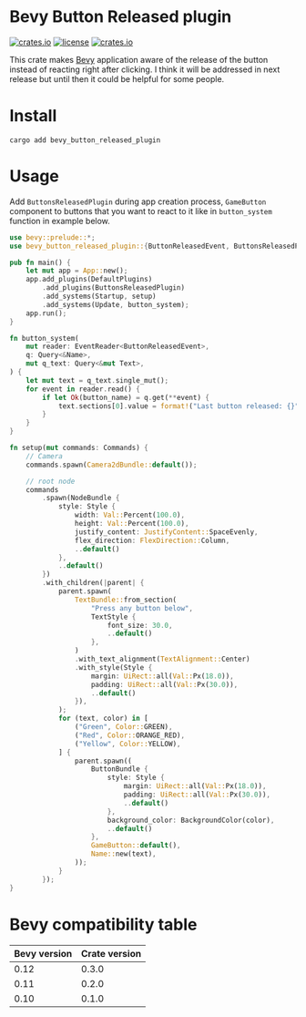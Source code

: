# Bevy Button Released plugin

[![crates.io](https://img.shields.io/crates/v/bevy_button_released_plugin.svg)](https://crates.io/crates/bevy_button_released_plugin)
[![license](https://img.shields.io/crates/l/bevy_button_released_plugin)](https://github.com/NiklasEi/bevy_button_released_plugin#license)
[![crates.io](https://img.shields.io/crates/d/bevy_button_released_plugin.svg)](https://crates.io/crates/bevy_button_released_plugin)

This crate makes [Bevy](https://github.com/bevyengine/bevy) application aware of the release of the button instead of reacting right after clicking. I think it will be addressed in next release but until then it could be helpful for some people.

# Install

```
cargo add bevy_button_released_plugin
```

# Usage

Add `ButtonsReleasedPlugin` during app creation process, `GameButton` component to buttons that you want to react to it like in `button_system` function in example below.

```rust
use bevy::prelude::*;
use bevy_button_released_plugin::{ButtonReleasedEvent, ButtonsReleasedPlugin, GameButton};

pub fn main() {
    let mut app = App::new();
    app.add_plugins(DefaultPlugins)
        .add_plugins(ButtonsReleasedPlugin)
        .add_systems(Startup, setup)
        .add_systems(Update, button_system);
    app.run();
}

fn button_system(
    mut reader: EventReader<ButtonReleasedEvent>,
    q: Query<&Name>,
    mut q_text: Query<&mut Text>,
) {
    let mut text = q_text.single_mut();
    for event in reader.read() {
        if let Ok(button_name) = q.get(**event) {
            text.sections[0].value = format!("Last button released: {}", button_name);
        }
    }
}

fn setup(mut commands: Commands) {
    // Camera
    commands.spawn(Camera2dBundle::default());

    // root node
    commands
        .spawn(NodeBundle {
            style: Style {
                width: Val::Percent(100.0),
                height: Val::Percent(100.0),
                justify_content: JustifyContent::SpaceEvenly,
                flex_direction: FlexDirection::Column,
                ..default()
            },
            ..default()
        })
        .with_children(|parent| {
            parent.spawn(
                TextBundle::from_section(
                    "Press any button below",
                    TextStyle {
                        font_size: 30.0,
                        ..default()
                    },
                )
                .with_text_alignment(TextAlignment::Center)
                .with_style(Style {
                    margin: UiRect::all(Val::Px(18.0)),
                    padding: UiRect::all(Val::Px(30.0)),
                    ..default()
                }),
            );
            for (text, color) in [
                ("Green", Color::GREEN),
                ("Red", Color::ORANGE_RED),
                ("Yellow", Color::YELLOW),
            ] {
                parent.spawn((
                    ButtonBundle {
                        style: Style {
                            margin: UiRect::all(Val::Px(18.0)),
                            padding: UiRect::all(Val::Px(30.0)),
                            ..default()
                        },
                        background_color: BackgroundColor(color),
                        ..default()
                    },
                    GameButton::default(),
                    Name::new(text),
                ));
            }
        });
}
```

# Bevy compatibility table
Bevy version | Crate version
--- | ---
0.12 | 0.3.0
0.11 | 0.2.0
0.10 | 0.1.0
